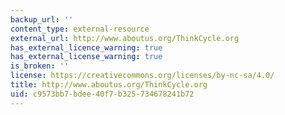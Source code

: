 ```yaml
---
backup_url: ''
content_type: external-resource
external_url: http://www.aboutus.org/ThinkCycle.org
has_external_licence_warning: true
has_external_license_warning: true
is_broken: ''
license: https://creativecommons.org/licenses/by-nc-sa/4.0/
title: http://www.aboutus.org/ThinkCycle.org
uid: c9573bb7-bdee-40f7-b325-734678241b72
---
```


